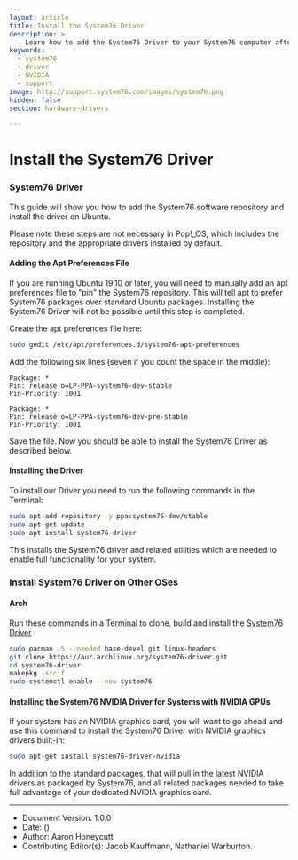 ```yaml
---
layout: article
title: Install the System76 Driver
description: >
    Learn how to add the System76 Driver to your System76 computer after reinstalling Ubuntu
keywords:
  - system76
  - driver
  - NVIDIA
  - support
image: http://support.system76.com/images/system76.png
hidden: false
section: hardware-drivers

---
```


# Install the System76 Driver

### System76 Driver

This guide will show you how to add the System76 software repository and install the driver on Ubuntu.

Please note these steps are not necessary in Pop!\_OS, which includes the repository and the appropriate drivers installed by default. 

#### Adding the Apt Preferences File

If you are running Ubuntu 19.10 or later, you will need to manually add an apt preferences file to "pin" the System76 repository. This will tell apt to prefer System76 packages over standard Ubuntu packages. Installing the System76 Driver will not be possible until this step is completed.

Create the apt preferences file here:

```bash
sudo gedit /etc/apt/preferences.d/system76-apt-preferences
```

Add the following six lines (seven if you count the space in the middle):

```
Package: *
Pin: release o=LP-PPA-system76-dev-stable
Pin-Priority: 1001

Package: *
Pin: release o=LP-PPA-system76-dev-pre-stable
Pin-Priority: 1001
```

Save the file. Now you should be able to install the System76 Driver as described below.

#### Installing the Driver 

To install our Driver you need to run the following commands in the Terminal:

```bash
sudo apt-add-repository -y ppa:system76-dev/stable
sudo apt-get update
sudo apt install system76-driver
```

This installs the System76 driver and related utilities which are needed to enable full functionality for your system. 

### Install System76 Driver on Other OSes

#### Arch

Run these commands in a <u>Terminal</u> to clone, build and install the <u>System76 Driver</u> :

```bash
sudo pacman -S --needed base-devel git linux-headers
git clone https://aur.archlinux.org/system76-driver.git
cd system76-driver
makepkg -srcif
sudo systemctl enable --now system76
```
#### Installing the System76 NVIDIA Driver for Systems with NVIDIA GPUs 

If your system has an NVIDIA graphics card, you will want to go ahead and use this command to install the System76 Driver with NVIDIA graphics drivers built-in:

```bash
sudo apt-get install system76-driver-nvidia
```

In addition to the standard packages, that will pull in the latest NVIDIA drivers as packaged by System76, and all related packages needed to take full advantage of your dedicated NVIDIA graphics card. 

---

- Document Version: 1.0.0
- Date: ()
- Author: Aaron Honeycutt
- Contributing Editor(s): Jacob Kauffmann, Nathaniel Warburton.